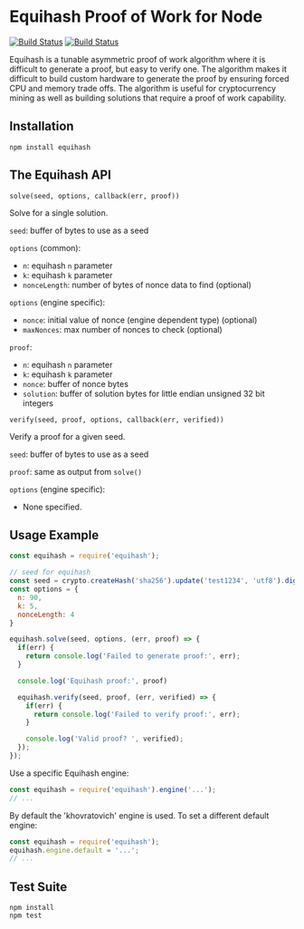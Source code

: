 # Equihash Proof of Work for Node

[![Build Status](https://travis-ci.org/digitalbazaar/equihash.png?branch=master)](https://travis-ci.org/digitalbazaar/equihash)
[![Build Status](https://ci.digitalbazaar.com/buildStatus/icon?job=equihash)](https://ci.digitalbazaar.com/job/equihash)

Equihash is a tunable asymmetric proof of work algorithm where it is difficult
to generate a proof, but easy to verify one. The algorithm makes it difficult
to build custom hardware to generate the proof by ensuring forced CPU and
memory trade offs. The algorithm is useful for cryptocurrency mining as
well as building solutions that require a proof of work capability.

## Installation

```
npm install equihash
```

## The Equihash API

`solve(seed, options, callback(err, proof))`

Solve for a single solution.

`seed`: buffer of bytes to use as a seed

`options` (common):
- `n`: equihash `n` parameter
- `k`: equihash `k` parameter
- `nonceLength`: number of bytes of nonce data to find (optional)

`options` (engine specific):
- `nonce`: initial value of nonce (engine dependent type) (optional)
- `maxNonces`: max number of nonces to check (optional)

`proof`:
- `n`: equihash `n` parameter
- `k`: equihash `k` parameter
- `nonce`: buffer of nonce bytes
- `solution`: buffer of solution bytes for little endian unsigned 32 bit integers

`verify(seed, proof, options, callback(err, verified))`

Verify a proof for a given seed.

`seed`: buffer of bytes to use as a seed

`proof`: same as output from `solve()`

`options` (engine specific):
- None specified.

## Usage Example
```javascript
const equihash = require('equihash');

// seed for equihash
const seed = crypto.createHash('sha256').update('test1234', 'utf8').digest();
const options = {
  n: 90,
  k: 5,
  nonceLength: 4
}

equihash.solve(seed, options, (err, proof) => {
  if(err) {
    return console.log('Failed to generate proof:', err);
  }

  console.log('Equihash proof:', proof)

  equihash.verify(seed, proof, (err, verified) => {
    if(err) {
      return console.log('Failed to verify proof:', err);
    }

    console.log('Valid proof? ', verified);
  });
});
```

Use a specific Equihash engine:
```javascript
const equihash = require('equihash').engine('...');
// ...
```

By default the 'khovratovich' engine is used. To set a different default
engine:
```javascript
const equihash = require('equihash');
equihash.engine.default = '...';
// ...
```

## Test Suite

```
npm install
npm test
```

